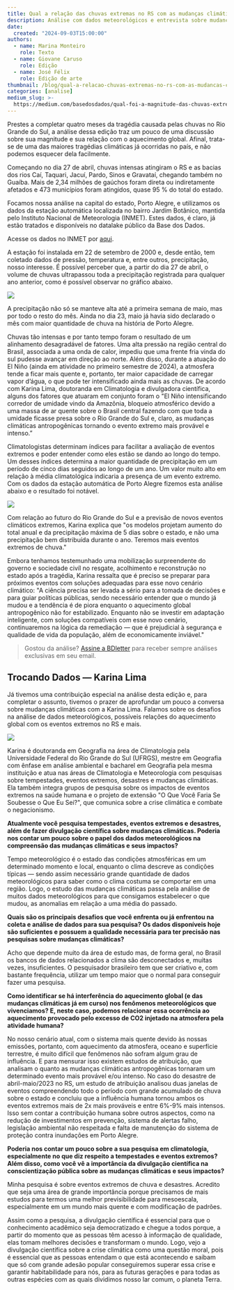 ```yaml
---
title: Qual a relação das chuvas extremas no RS com as mudanças climáticas?
description: Análise com dados meteorológicos e entrevista sobre mudanças climáticas
date:
  created: "2024-09-03T15:00:00"
authors:
  - name: Marina Monteiro
    role: Texto
  - name: Giovane Caruso
    role: Edição
  - name: José Félix
    role: Edição de arte
thumbnail: /blog/qual-a-relacao-chuvas-extremas-no-rs-com-as-mudancas-climaticas/image_0.webp
categories: [analise]
medium_slug: >-
  https://medium.com/basedosdados/qual-foi-a-magnitude-das-chuvas-extremas-que-atingiram-porto-alegre-este-ano-e-qual-a-rela%C3%A7%C3%A3o-675265bce50e
---
```


Prestes a completar quatro meses da tragédia causada pelas chuvas no Rio Grande do Sul, a análise dessa edição traz um pouco de uma discussão sobre sua magnitude e sua relação com o aquecimento global. Afinal, trata-se de uma das maiores tragédias climáticas já ocorridas no país, e não podemos esquecer dela facilmente.

Começando no dia 27 de abril, chuvas intensas atingiram o RS e as bacias dos rios Caí, Taquari, Jacuí, Pardo, Sinos e Gravataí, chegando também no Guaíba. Mais de 2,34 milhões de gaúchos foram direta ou indiretamente afetados e 473 municípios foram atingidos, quase 95 % do total do estado.

Focamos nossa análise na capital do estado, Porto Alegre, e utilizamos os dados da estação automática localizada no bairro Jardim Botânico, mantida pelo Instituto Nacional de Meteorologia (INMET). Estes dados, é claro, já estão tratados e disponíveis no datalake público da Base dos Dados.

Acesse os dados no INMET por [aqui](/dataset/782c5607-9f69-4e12-b0d5-aa0f1a7a94e2).

A estação foi instalada em 22 de setembro de 2000 e, desde então, tem coletado dados de pressão, temperatura e, entre outros, precipitação, nosso interesse. É possível perceber que, a partir do dia 27 de abril, o volume de chuvas ultrapassou toda a precipitação registrada para qualquer ano anterior, como é possível observar no gráfico abaixo.

<Image src="/blog/qual-a-relacao-chuvas-extremas-no-rs-com-as-mudancas-climaticas/image_0.webp"/>

A precipitação não só se manteve alta até a primeira semana de maio, mas por todo o resto do mês. Ainda no dia 23, maio já havia sido declarado o mês com maior quantidade de chuva na história de Porto Alegre.

Chuvas tão intensas e por tanto tempo foram o resultado de um alinhamento desagradável de fatores. Uma alta pressão na região central do Brasil, associada a uma onda de calor, impediu que uma frente fria vinda do sul pudesse avançar em direção ao norte. Além disso, durante a atuação do El Niño (ainda em atividade no primeiro semestre de 2024), a atmosfera tende a ficar mais quente e, portanto, ter maior capacidade de carregar vapor d’água, o que pode ter intensificado ainda mais as chuvas. De acordo com Karina Lima, doutoranda em Climatologia e divulgadora científica, alguns dos fatores que atuaram em conjunto foram o "El Niño intensificando corredor de umidade vindo da Amazônia, bloqueio atmosférico devido a uma massa de ar quente sobre o Brasil central fazendo com que toda a umidade ficasse presa sobre o Rio Grande do Sul e, claro, as mudanças climáticas antropogênicas tornando o evento extremo mais provável e intenso.”

Climatologistas determinam índices para facilitar a avaliação de eventos extremos e poder entender como eles estão se dando ao longo do tempo. Um desses índices determina a maior quantidade de precipitação em um período de cinco dias seguidos ao longo de um ano. Um valor muito alto em relação à média climatológica indicaria a presença de um evento extremo. Com os dados da estação automática de Porto Alegre fizemos esta análise abaixo e o resultado foi notável.

<Image src="/blog/qual-a-relacao-chuvas-extremas-no-rs-com-as-mudancas-climaticas/image_1.webp"/>

Com relação ao futuro do Rio Grande do Sul e a previsão de novos eventos climáticos extremos, Karina explica que "os modelos projetam aumento do total anual e da precipitação máxima de 5 dias sobre o estado, e não uma precipitação bem distribuída durante o ano. Teremos mais eventos extremos de chuva."

Embora tenhamos testemunhado uma mobilização surpreendente do governo e sociedade civíl no resgate, acolhimento e reconstrução no estado após a tragédia, Karina ressalta que é preciso se preparar para próximos eventos com soluções adequadas para esse novo cenário climático: "A ciência precisa ser levada a sério para a tomada de decisões e para guiar políticas públicas, sendo necessário entender que o mundo já mudou e a tendência é de piora enquanto o aquecimento global antropogênico não for estabilizado. Enquanto não se investir em adaptação inteligente, com soluções compatíveis com esse novo cenário, continuaremos na lógica da remediação — que é prejudicial à segurança e qualidade de vida da população, além de economicamente inviável."

> Gostou da análise? [Assine a BDletter](https://info.basedosdados.org/newsletter) para receber sempre análises exclusivas em seu email.

## Trocando Dados — Karina Lima

Já tivemos uma contribuição especial na análise desta edição e, para completar o assunto, tivemos o prazer de aprofundar um pouco a conversa sobre mudanças climáticas com a Karina Lima. Falamos sobre os desafios na análise de dados meteorológicos, possíveis relações do aquecimento global com os eventos extremos no RS e mais.

<Image src="/blog/qual-a-relacao-chuvas-extremas-no-rs-com-as-mudancas-climaticas/image_2.webp" caption="Karina Lima, Doutoranda em climatologia e divulgadora científica"/>

Karina é doutoranda em Geografia na área de Climatologia pela Universidade Federal do Rio Grande do Sul (UFRGS), mestre em Geografia com ênfase em análise ambiental e bacharel em Geografia pela mesma instituição e atua nas áreas de Climatologia e Meteorologia com pesquisas sobre tempestades, eventos extremos, desastres e mudanças climáticas. Ela também integra grupos de pesquisa sobre os impactos de eventos extremos na saúde humana e o projeto de extensão "O Que Você Faria Se Soubesse o Que Eu Sei?", que comunica sobre a crise climática e combate o negacionismo.

**Atualmente você pesquisa tempestades, eventos extremos e desastres, além de fazer divulgação científica sobre mudanças climáticas. Poderia nos contar um pouco sobre o papel dos dados meteorológicos na compreensão das mudanças climáticas e seus impactos?**

Tempo meteorológico é o estado das condições atmosféricas em um determinado momento e local, enquanto o clima descreve as condições típicas — sendo assim necessário grande quantidade de dados meteorológicos para saber como o clima costuma se comportar em uma região. Logo, o estudo das mudanças climáticas passa pela análise de muitos dados meteorológicos para que consigamos estabelecer o que mudou, as anomalias em relação a uma média do passado.

**Quais são os principais desafios que você enfrenta ou já enfrentou na coleta e análise de dados para sua pesquisa? Os dados disponíveis hoje são suficientes e possuem a qualidade necessária para ter precisão nas pesquisas sobre mudanças climáticas?**

Acho que depende muito da área de estudo mas, de forma geral, no Brasil os bancos de dados relacionados a clima são desconectados e, muitas vezes, insuficientes. O pesquisador brasileiro tem que ser criativo e, com bastante frequência, utilizar um tempo maior que o normal para conseguir fazer uma pesquisa.

**Como identificar se há interferência do aquecimento global (e das mudanças climáticas já em curso) nos fenômenos meteorológicos que vivenciamos? E, neste caso, podemos relacionar essa ocorrência ao aquecimento provocado pelo excesso de CO2 injetado na atmosfera pela atividade humana?**

No nosso cenário atual, com o sistema mais quente devido às nossas emissões, portanto, com aquecimento da atmosfera, oceano e superfície terrestre, é muito difícil que fenômenos não sofram algum grau de influência. E para mensurar isso existem estudos de atribuição, que analisam o quanto as mudanças climáticas antropogênicas tornaram um determinado evento mais provável e/ou intenso. No caso do desastre de abril-maio/2023 no RS, um estudo de atribuição analisou duas janelas de eventos compreendendo todo o período com grande acumulado de chuva sobre o estado e concluiu que a influência humana tornou ambos os eventos extremos mais de 2x mais prováveis e entre 6%-9% mais intensos. Isso sem contar a contribuição humana sobre outros aspectos, como na redução de investimentos em prevenção, sistema de alertas falho, legislação ambiental não respeitada e falta de manutenção do sistema de proteção contra inundações em Porto Alegre.

**Poderia nos contar um pouco sobre a sua pesquisa em climatologia, especialmente no que diz respeito a tempestades e eventos extremos? Além disso, como você vê a importância da divulgação científica na conscientização pública sobre as mudanças climáticas e seus impactos?**

Minha pesquisa é sobre eventos extremos de chuva e desastres. Acredito que seja uma área de grande importância porque precisamos de mais estudos para termos uma melhor previsibilidade para mesoescala, especialmente em um mundo mais quente e com modificação de padrões.

Assim como a pesquisa, a divulgação científica é essencial para que o conhecimento acadêmico seja democratizado e chegue a todos porque, a partir do momento que as pessoas têm acesso à informação de qualidade, elas tomam melhores decisões e transformam o mundo. Logo, vejo a divulgação científica sobre a crise climática como uma questão moral, pois é essencial que as pessoas entendam o que está acontecendo e saibam que só com grande adesão popular conseguiremos superar essa crise e garantir habitabilidade para nós, para as futuras gerações e para todas as outras espécies com as quais dividimos nosso lar comum, o planeta Terra.
